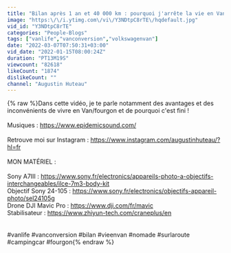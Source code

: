 ```yaml
---
title: "Bilan après 1 an et 40 000 km : pourquoi j'arrête la vie en Van"
image: "https:\/\/i.ytimg.com\/vi\/Y3NDtpC8rTE\/hqdefault.jpg"
vid_id: "Y3NDtpC8rTE"
categories: "People-Blogs"
tags: ["vanlife","vanconversion","volkswagenvan"]
date: "2022-03-07T07:50:31+03:00"
vid_date: "2022-01-15T08:00:24Z"
duration: "PT13M19S"
viewcount: "82618"
likeCount: "1874"
dislikeCount: ""
channel: "Augustin Huteau"
---
```

{% raw %}Dans cette vidéo, je te parle notamment des avantages et des inconvénients de vivre en Van/fourgon et de pourquoi c'est fini !<br /><br />Musiques : <a rel="nofollow" target="blank" href="https://www.epidemicsound.com/">https://www.epidemicsound.com/</a><br /><br />Retrouve moi sur Instagram : <a rel="nofollow" target="blank" href="https://www.instagram.com/augustinhuteau/?hl=fr">https://www.instagram.com/augustinhuteau/?hl=fr</a><br /><br />MON MATÉRIEL : <br /><br />Sony A7III : <a rel="nofollow" target="blank" href="https://www.sony.fr/electronics/appareils-photo-a-objectifs-interchangeables/ilce-7m3-body-kit">https://www.sony.fr/electronics/appareils-photo-a-objectifs-interchangeables/ilce-7m3-body-kit</a><br />Objectif Sony 24-105 : <a rel="nofollow" target="blank" href="https://www.sony.fr/electronics/objectifs-appareil-photo/sel24105g">https://www.sony.fr/electronics/objectifs-appareil-photo/sel24105g</a><br />Drone DJI Mavic Pro : <a rel="nofollow" target="blank" href="https://www.dji.com/fr/mavic">https://www.dji.com/fr/mavic</a><br />Stabilisateur : <a rel="nofollow" target="blank" href="https://www.zhiyun-tech.com/craneplus/en">https://www.zhiyun-tech.com/craneplus/en</a><br /><br /><br />#vanlife #vanconversion #bilan #vieenvan #nomade #surlaroute #campingcar #fourgon{% endraw %}
